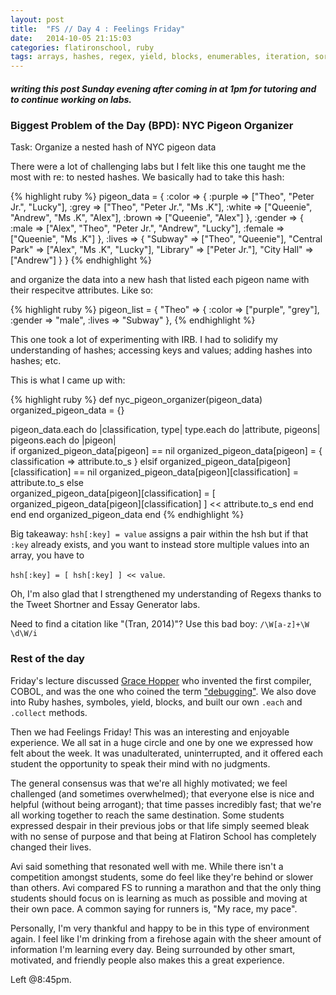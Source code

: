 ```yaml
---
layout: post
title:  "FS // Day 4 : Feelings Friday"
date:   2014-10-05 21:15:03
categories: flatironschool, ruby
tags: arrays, hashes, regex, yield, blocks, enumerables, iteration, sorting, data structures, nested data structures, collections, named parameters, Grace Hopper
---
```

##### writing this post Sunday evening after coming in at 1pm for tutoring and to continue working on labs.

### Biggest Problem of the Day (BPD): NYC Pigeon Organizer

Task: Organize a nested hash of NYC pigeon data

There were a lot of challenging labs but I felt like this one taught me the most with re: to nested hashes. We basically had to take this hash: 

{% highlight ruby %}
pigeon_data = {
  :color => {
    :purple => ["Theo", "Peter Jr.", "Lucky"],
    :grey => ["Theo", "Peter Jr.", "Ms .K"],
    :white => ["Queenie", "Andrew", "Ms .K", "Alex"],
    :brown => ["Queenie", "Alex"]
  },
  :gender => {
    :male => ["Alex", "Theo", "Peter Jr.", "Andrew", "Lucky"],
    :female => ["Queenie", "Ms .K"]
  },
  :lives => {
    "Subway" => ["Theo", "Queenie"],
    "Central Park" => ["Alex", "Ms .K", "Lucky"],
    "Library" => ["Peter Jr."],
    "City Hall" => ["Andrew"]
  }
}
{% endhighlight %}
 
and organize the data into a new hash that listed each pigeon name with their respecitve attributes. Like so: 

{% highlight ruby %}
pigeon_list = {
  "Theo" => {
    :color => ["purple", "grey"],
    :gender => "male",
    :lives => "Subway"
  },
{% endhighlight %}

This one took a lot of experimenting with IRB. I had to solidify my understanding of hashes; accessing keys and values; adding hashes into hashes; etc. 

This is what I came up with: 

{% highlight ruby %}
def nyc_pigeon_organizer(pigeon_data)
  organized_pigeon_data = {}

  pigeon_data.each do |classification, type|
    type.each do |attribute, pigeons|
      pigeons.each do |pigeon|  
        if organized_pigeon_data[pigeon] == nil
          organized_pigeon_data[pigeon] = { classification => attribute.to_s }
        elsif organized_pigeon_data[pigeon][classification] == nil
          organized_pigeon_data[pigeon][classification] = attribute.to_s
        else          
          organized_pigeon_data[pigeon][classification] = [ organized_pigeon_data[pigeon][classification] ] << attribute.to_s
        end
      end
    end
  end
  organized_pigeon_data
end
{% endhighlight %}


Big takeaway: `hsh[:key] = value` assigns a pair within the hsh but if that `:key` already exists, and you want to instead store multiple values into an array, you have to 

`hsh[:key] = [ hsh[:key] ] << value`.

Oh, I'm also glad that I strengthened my understanding of Regexs thanks to the Tweet Shortner and Essay Generator labs. 

Need to find a citation like "(Tran, 2014)"? Use this bad boy: `/\W[a-z]+\W \d\W/i`

### Rest of the day
Friday's lecture discussed [Grace Hopper](http://en.wikipedia.org/wiki/Grace_Hopper) who invented the first compiler, COBOL, and was the one who coined the term ["debugging"](http://en.wikipedia.org/wiki/Grace_Hopper#Anecdotes). We also dove into Ruby hashes, symboles, yield, blocks, and built our own `.each` and `.collect` methods. 

Then we had Feelings Friday! This was an interesting and enjoyable experience. We all sat in a huge circle and one by one we expressed how felt about the week. It was unadulterated, uninterrupted, and it offered each student the opportunity to speak their mind with no judgments. 

The general consensus was that we're all highly motivated; we feel challenged (and sometimes overwhelmed); that everyone else is nice and helpful (without being arrogant); that time passes incredibly fast; that we're all working together to reach the same destination.  Some students expressed despair in their previous jobs or that life simply seemed bleak with no sense of purpose and that being at Flatiron School has completely changed their lives.

Avi said something that resonated well with me. While there isn't a competition amongst students, some do feel like they're behind or slower than others. Avi compared FS to running a marathon and that the only thing students should focus on is learning as much as possible and moving at their own pace. A common saying for runners is, "My race, my pace".

Personally, I'm very thankful and happy to be in this type of environment again. I feel like I'm drinking from a firehose again with the sheer amount of information I'm learning every day. Being surrounded by other smart, motivated, and friendly people also makes this a great experience.

Left @8:45pm.







